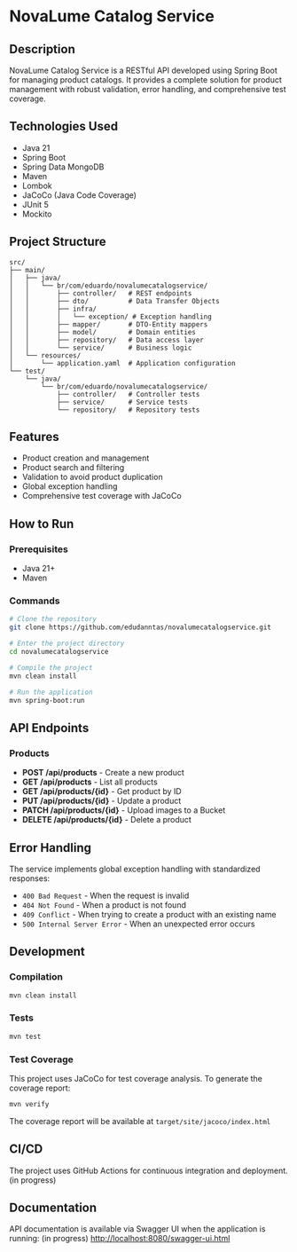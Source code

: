 # NovaLume Catalog Service

## Description

NovaLume Catalog Service is a RESTful API developed using Spring Boot for managing product catalogs. It provides a complete solution for product management with robust validation, error handling, and comprehensive test coverage.

## Technologies Used

- Java 21
- Spring Boot
- Spring Data MongoDB
- Maven
- Lombok
- JaCoCo (Java Code Coverage)
- JUnit 5
- Mockito

## Project Structure

```
src/
├── main/
│   ├── java/
│   │   └── br/com/eduardo/novalumecatalogservice/
│   │       ├── controller/   # REST endpoints
│   │       ├── dto/          # Data Transfer Objects
│   │       ├── infra/
│   │       │   └── exception/ # Exception handling
│   │       ├── mapper/       # DTO-Entity mappers
│   │       ├── model/        # Domain entities
│   │       ├── repository/   # Data access layer
│   │       └── service/      # Business logic
│   └── resources/
│       └── application.yaml  # Application configuration
└── test/
    └── java/
        └── br/com/eduardo/novalumecatalogservice/
            ├── controller/   # Controller tests
            ├── service/      # Service tests
            └── repository/   # Repository tests
```

## Features

- Product creation and management
- Product search and filtering
- Validation to avoid product duplication
- Global exception handling
- Comprehensive test coverage with JaCoCo

## How to Run

### Prerequisites

- Java 21+
- Maven

### Commands

```bash
# Clone the repository
git clone https://github.com/edudanntas/novalumecatalogservice.git

# Enter the project directory
cd novalumecatalogservice

# Compile the project
mvn clean install

# Run the application
mvn spring-boot:run
```

## API Endpoints

### Products

- **POST /api/products** - Create a new product
- **GET /api/products** - List all products
- **GET /api/products/{id}** - Get product by ID
- **PUT /api/products/{id}** - Update a product
- **PATCH /api/products/{id}** - Upload images to a Bucket
- **DELETE /api/products/{id}** - Delete a product

## Error Handling

The service implements global exception handling with standardized responses:

- `400 Bad Request` - When the request is invalid
- `404 Not Found` - When a product is not found
- `409 Conflict` - When trying to create a product with an existing name
- `500 Internal Server Error` - When an unexpected error occurs

## Development

### Compilation

```bash
mvn clean install
```

### Tests

```bash
mvn test
```

### Test Coverage

This project uses JaCoCo for test coverage analysis. To generate the coverage report:

```bash
mvn verify
```

The coverage report will be available at `target/site/jacoco/index.html`

## CI/CD

The project uses GitHub Actions for continuous integration and deployment. (in progress)

## Documentation

API documentation is available via Swagger UI when the application is running: (in progress)
<http://localhost:8080/swagger-ui.html>
